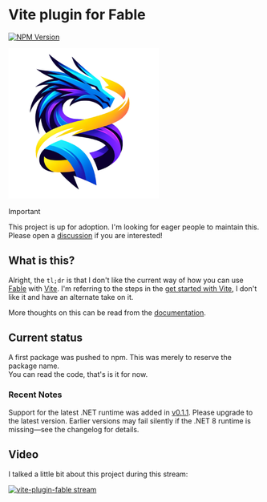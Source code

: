 # Vite plugin for Fable

[![NPM Version](https://img.shields.io/npm/v/vite-plugin-fable)](https://www.npmjs.com/package/vite-plugin-fable)


<img alt="vite-plugin-fable logo" src="https://github.com/fable-compiler/vite-plugin-fable/blob/main/docs/img/logo.png?raw=true" height="300"></img>

> [!IMPORTANT]
> This project is up for adoption. I'm looking for eager people to maintain this.<br>Please open a [discussion](https://github.com/fable-compiler/vite-plugin-fable/discussions) if you are interested!

## What is this?

Alright, the `tl;dr` is that I don't like the current way of how you can use [Fable](https://fable.io) with [Vite](https://vitejs.dev). 
I'm referring to the steps in the [get started with Vite](https://fable.io/docs/getting-started/javascript.html#browser), I don't like it and have an alternate take on it.

More thoughts on this can be read from the [documentation](https://fable.io/vite-plugin-fable/).

## Current status

A first package was pushed to npm. This was merely to reserve the package name.  
You can read the code, that's is it for now.

### Recent Notes
Support for the latest .NET runtime was added in [v0.1.1](https://github.com/fable-compiler/vite-plugin-fable/blob/main/CHANGELOG.md#011---2025-06-03). Please upgrade to the latest version. Earlier versions may fail silently if the .NET 8 runtime is missing—see the changelog for details.

## Video

I talked a little bit about this project during this stream:

[![vite-plugin-fable stream](http://img.youtube.com/vi/nVpUaVFNpMk/maxresdefault.jpg)](https://youtu.be/mnqwwtSQfRU?si=VpDDv3SzHikXL5iu&t=141 "vite-plugin-fable")
